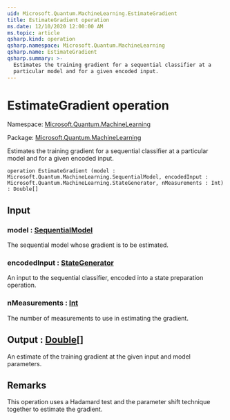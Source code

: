 ```yaml
---
uid: Microsoft.Quantum.MachineLearning.EstimateGradient
title: EstimateGradient operation
ms.date: 12/10/2020 12:00:00 AM
ms.topic: article
qsharp.kind: operation
qsharp.namespace: Microsoft.Quantum.MachineLearning
qsharp.name: EstimateGradient
qsharp.summary: >-
  Estimates the training gradient for a sequential classifier at a
  particular model and for a given encoded input.
---
```


# EstimateGradient operation

Namespace: [Microsoft.Quantum.MachineLearning](xref:Microsoft.Quantum.MachineLearning)

Package: [Microsoft.Quantum.MachineLearning](https://nuget.org/packages/Microsoft.Quantum.MachineLearning)


Estimates the training gradient for a sequential classifier at aparticular model and for a given encoded input.

```qsharp
operation EstimateGradient (model : Microsoft.Quantum.MachineLearning.SequentialModel, encodedInput : Microsoft.Quantum.MachineLearning.StateGenerator, nMeasurements : Int) : Double[]
```


## Input

### model : [SequentialModel](xref:Microsoft.Quantum.MachineLearning.SequentialModel)

The sequential model whose gradient is to be estimated.


### encodedInput : [StateGenerator](xref:Microsoft.Quantum.MachineLearning.StateGenerator)

An input to the sequential classifier, encoded into a state preparationoperation.


### nMeasurements : [Int](xref:microsoft.quantum.lang-ref.int)

The number of measurements to use in estimating the gradient.



## Output : [Double](xref:microsoft.quantum.lang-ref.double)[]

An estimate of the training gradient at the given input and modelparameters.

## Remarks

This operation uses a Hadamard test and the parameter shift techniquetogether to estimate the gradient.